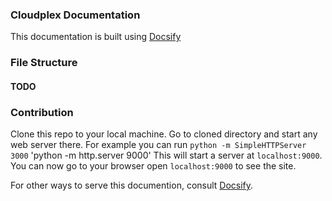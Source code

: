 ### Cloudplex Documentation

This documentation is built using [Docsify](https://docsify.js.org/#/quickstart)

### File Structure
#### TODO

### Contribution

Clone this repo to your local machine.
Go to cloned directory and start any web server there.
For example you can run 
`python -m SimpleHTTPServer 3000`
'python -m http.server 9000'
This will start a server at `localhost:9000`. You can now go to your browser open `localhost:9000` to see the site.

For other ways to serve this documention, consult [Docsify](https://docsify.js.org/#/quickstart).